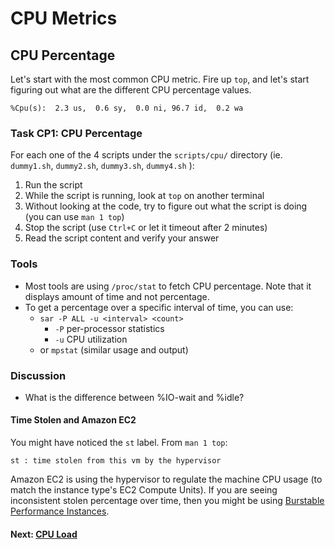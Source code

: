 # CPU Metrics

## CPU Percentage
Let's start with the most common CPU metric.
Fire up `top`, and let's start figuring out what are the different CPU percentage values.
```
%Cpu(s):  2.3 us,  0.6 sy,  0.0 ni, 96.7 id,  0.2 wa
```

### Task CP1: CPU Percentage
For each one of the 4 scripts under the `scripts/cpu/` directory (ie. `dummy1.sh`, `dummy2.sh`, `dummy3.sh`, `dummy4.sh` ):

 1. Run the script
 2. While the script is running, look at `top` on another terminal
 3. Without looking at the code, try to figure out what the script is doing (you can use `man 1 top`) 
 4. Stop the script (use `Ctrl+C` or let it timeout after 2 minutes)
 5. Read the script content and verify your answer

### Tools

 - Most tools are using `/proc/stat` to fetch CPU percentage. Note that it displays amount of time and not percentage.
 - To get a percentage over a specific interval of time, you can use:
	 - `sar -P ALL -u <interval> <count>`
		 - `-P` per-processor statistics
		 - `-u` CPU utilization
	 - or  `mpstat` (similar usage and output)

### Discussion

- What is the difference between %IO-wait and %idle?

#### Time Stolen and Amazon EC2
You might have noticed the `st` label. From `man 1 top`:
```
st : time stolen from this vm by the hypervisor
```
Amazon EC2 is using the hypervisor to regulate the machine CPU usage (to match the instance type's EC2 Compute Units). If you are seeing inconsistent stolen percentage over time, then you might be using [Burstable Performance Instances](http://aws.amazon.com/ec2/instance-types/#burst).

#### Next: [CPU Load](cpu-load.md)
